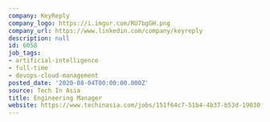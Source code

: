 ```yaml
---
company: KeyReply
company_logo: https://i.imgur.com/RU7bgGH.png
company_url: https://www.linkedin.com/company/keyreply
description: null
id: 6058
job_tags:
- artificial-intelligence
- full-time
- devops-cloud-management
posted_date: '2020-08-04T00:00:00.000Z'
source: Tech In Asia
title: Engineering Manager
website: https://www.techinasia.com/jobs/151f64c7-51b4-4b37-b53d-19030fd31157
---
```

